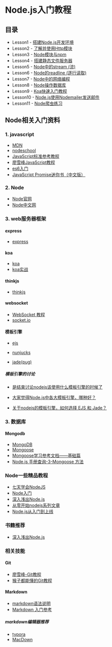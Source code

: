 # Node.js入门教程

## 目录
- Lesson1 - [搭建Node.js开发环境](/lesson1)
- Lesson2 - [了解并使用Http模块](/lesson2)
- Lesson3 - [Node模块与npm](/lesson3)
- Lesson4 - [搭建静态文件服务器](/lesson4)
- Lesson5 - [Node中的stream (流)](/lesson5)
- Lesson6 - [Node的readline (逐行读取)](/lesson6)
- Lesson7 - [Node中的网络编程](/lesson7)
- Lesson8 - [Node操作数据库](/lesson8)
- Lesson9 - [Koa快速入门教程](/lesson9)
- Lesson10 - [Node.js使用Nodemailer发送邮件](/lesson10)
- Lesson11 - [Node爬虫练习](/lesson11)

## Node相关入门资料

### 1. javascript

- [MDN](https://developer.mozilla.org/zh-CN/docs/Web/JavaScript)
- [nodeschool](http://nodeschool.io/zh-cn/)
- [JavaScript标准参考教程](http://javascript.ruanyifeng.com/)
- [廖雪峰JavaScript教程](http://www.liaoxuefeng.com/wiki/001434446689867b27157e896e74d51a89c25cc8b43bdb3000/)
- [es6入门](http://es6.ruanyifeng.com/)
- [JavaScript Promise迷你书（中文版）](http://liubin.org/promises-book/#introduction)

### 2. Node

- [Node官网](https://nodejs.org/en/)
- [Node中文网](http://nodejs.cn/)

### 3. web服务器框架

#### express
- [express](http://www.expressjs.com.cn/)

#### koa

- [koa](http://koajs.com/)
- [koa实战](http://book.apebook.org/minghe/koa-action/index.html)

#### thinkjs
- [thinkjs](https://thinkjs.org/)

#### websocket
- [WebSocket 教程](http://www.ruanyifeng.com/blog/2017/05/websocket.html?utm_source=tuicool&utm_medium=referral)
- [socket.io](https://socket.io/)

#### 模板引擎
- [ejs](http://www.ejs.co/)

- [nunjucks](http://mozilla.github.io/nunjucks/)

- [jade(pug)](https://pugjs.org/api/getting-started.html)

##### 模板引擎的讨论
 - [是结束讨论nodejs该使用什么模板引擎的时候了](https://cnodejs.org/topic/527f24a6d2b3893f2a31a2e1)

- [大家觉得Node.js中各大模板引擎，哪种好？](https://cnodejs.org/topic/4f2f474bab3b872077086848)
 - [关于nodejs的模板引擎，如何选择 EJS 和 Jade？](https://www.zhihu.com/question/20355486)


### 3. 数据库

#### Mongodb

- [MongoDB](https://www.mongodb.com/)
- [Mongoose](http://mongoosejs.com/)
- [Mongoose学习参考文档——基础篇](https://cnodejs.org/topic/504b4924e2b84515770103dd)
- [Node.js 手册查询-3-Mongoose 方法](https://cnodejs.org/topic/548e54d157fd3ae46b233502)

### Node一些精品教程

- [七天学会NodeJS](http://nqdeng.github.io/7-days-nodejs/)
- [Node入门](http://www.nodebeginner.org/index-zh-cn.html)
- [深入浅出Node.js](http://www.infoq.com/cn/articles/what-is-nodejs)
- [从零开始nodejs系列文章](http://blog.fens.me/series-nodejs/)
- [Node.js从入门到上线](https://github.com/liuxing/node-blog)

### 书籍推荐

- [深入浅出Node.js](http://item.jd.com/11355978.html?cu=true&utm_source=baidu-search&utm_medium=cpc&utm_campaign=t_262767352_baidusearch&utm_term=19132172442_0_dfc64f41c8fa4702baf510cf4a33716d)


### 相关技能
#### Git
- [廖雪峰-Git教程](http://www.liaoxuefeng.com/wiki/0013739516305929606dd18361248578c67b8067c8c017b000/)
- [猴子都能懂的Git教程](http://backlogtool.com/git-guide/cn/)

#### Markdown

- [markdown语法说明](http://www.appinn.com/markdown/)
- [Markdown 入门参考](https://github.com/cosyer/markdown)

##### markdown编辑器推荐

- [typora](https://www.typora.io/)
- [MacDown](http://macdown.uranusjr.com/)
